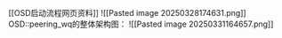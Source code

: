 [[OSD启动流程网页资料]]
![[Pasted image 20250328174631.png]]
OSD::peering_wq的整体架构图：
![[Pasted image 20250331164657.png]]